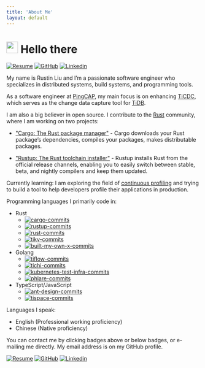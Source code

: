 ```yaml
---
title: 'About Me'
layout: default
---
```


# <img src="https://emojis.slackmojis.com/emojis/images/1531849430/4246/blob-sunglasses.gif?1531849430" width="30" /> Hello there

[![Resume][resume-badge]][resume] [![GitHub][github-badge]][github] [![Linkedin][linkedin-badge]][linkedin]

My name is Rustin Liu and I’m a passionate software engineer who specializes in distributed systems, build systems, and programming tools.

As a software engineer at [PingCAP], my main focus is on enhancing [TiCDC], which serves as the change data capture tool for [TiDB].

I am also a big believer in open source. I contribute to the [Rust] community, where I am working on two projects:

- ["Cargo: The Rust package manager"] - Cargo downloads your Rust package’s dependencies, compiles your packages, makes distributable packages.

- ["Rustup: The Rust toolchain installer"] - Rustup installs Rust from the official release channels, enabling you to easily switch between stable, beta, and nightly compilers and keep them updated.

Currently learning:  I am exploring the field of [continuous profiling] and trying to build a tool to help developers profile their applications in production.

Programming languages I primarily code in:

- Rust
  - [![cargo-commits][cargo-commits]](<https://github.com/rust-lang/cargo/commits?author=hi-rustin>)
  - [![rustup-commits][rustup-commits]](https://github.com/rust-lang/rustup/commits?author=hi-rustin)
  - [![rust-commits][rust-commits]](https://github.com/rust-lang/rust/commits?author=hi-rustin)
  - [![tikv-commits][tikv-commits]](https://github.com/tikv/tikv/commits?author=hi-rustin)
  - [![built-my-own-x-commits][built-my-own-x-commits]](https://github.com/hi-rustin/build-my-own-x/commits?author=hi-rustin)
- Golang
  - [![tiflow-commits][tiflow-commits]](https://github.com/pingcap/tiflow/commits?author=hi-rustin)
  - [![tichi-commits][tichi-commits]](https://github.com/ti-community-infra/tichi/commits?author=hi-rustin)
  - [![kubernetes-test-infra-commits][kubernetes-test-infra-commits]](https://github.com/kubernetes/test-infra/commits?author=hi-rustin)
  - [![phlare-commits][phlare-commits]](https://github.com/grafana/phlare/commits?author=hi-rustin)
- TypeScript/JavaScript
  - [![ant-design-commits][ant-design-commits]](https://github.com/ant-design/ant-design/commits?author=hi-rustin)
  - [![tispace-commits][tispace-commits]](https://github.com/tispace-dev/tispace/commits?author=hi-rustin)

Languages I speak:

- English (Professional working proficiency)
- Chinese (Native proficiency)

You can contact me by clicking badges above or below badges, or e-mailing me directly. My email address is on my GitHub profile.

[![Resume][resume-badge]][resume] [![GitHub][github-badge]][github] [![Linkedin][linkedin-badge]][linkedin]

[resume-badge]: https://img.shields.io/badge/Résumé-f48300?style=for-the-badge&logoColor=white&logo=rust
[resume]: https://github.com/hi-rustin/resume/blob/main/resume.pdf
[github-badge]: https://img.shields.io/badge/GitHub-black?style=for-the-badge&logoColor=white&logo=github
[github]: https://github.com/hi-rustin
[linkedin-badge]: https://img.shields.io/badge/LinkedIn-0077B5?style=for-the-badge&logo=linkedin&logoColor=white
[linkedin]: https://www.linkedin.com/in/hi-rustin
[PingCAP]: https://www.pingcap.com/
[TiDB]: https://github.com/pingcap/tidb
[TiCDC]: https://github.com/pingcap/tiflow
[Rust]: https://www.rust-lang.org/
["Cargo: The Rust package manager"]: https://github.com/rust-lang/cargo
["Rustup: The Rust toolchain installer"]: https://github.com/rust-lang/rustup
[continuous profiling]: https://github.com/grafana/phlare
[cargo-commits]: https://img.shields.io/badge/156+commits-black?logoColor=balck&logo=rust&label=Cargo&style=social
[rustup-commits]: https://img.shields.io/badge/110+commits-black?logoColor=balck&logo=rust&label=Rustup&style=social
[rust-commits]: https://img.shields.io/badge/64+commits-black?logoColor=balck&logo=rust&label=Rust&style=social
[tikv-commits]: https://img.shields.io/badge/45+commits-black?logoColor=balck&logo=rust&label=TiKV&style=social
[built-my-own-x-commits]: https://img.shields.io/badge/449+commits-black?logoColor=balck&logo=rust&label=Build%20my%20own%20X&style=social
[tiflow-commits]: https://img.shields.io/badge/299+commits-black?logoColor=balck&logo=go&label=TiFlow&style=social
[tichi-commits]: https://img.shields.io/badge/365+commits-black?logoColor=balck&logo=go&label=TiChi&style=social
[kubernetes-test-infra-commits]: https://img.shields.io/badge/39+commits-black?logoColor=balck&logo=go&label=Kubernetes%20Test%20Infra&style=social
[phlare-commits]: https://img.shields.io/badge/31+commits-black?logoColor=balck&logo=go&label=Phlare&style=social
[ant-design-commits]: https://img.shields.io/badge/20+commits-black?logoColor=balck&logo=typescript&label=Ant%20Design&style=social
[tispace-commits]: https://img.shields.io/badge/46+commits-black?logoColor=balck&logo=typescript&label=TiSpace&style=social
